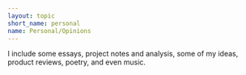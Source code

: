 ```yaml
---
layout: topic
short_name: personal
name: Personal/Opinions
---
```



I include some essays, project notes and analysis, some of my ideas, product reviews, poetry, and even music.